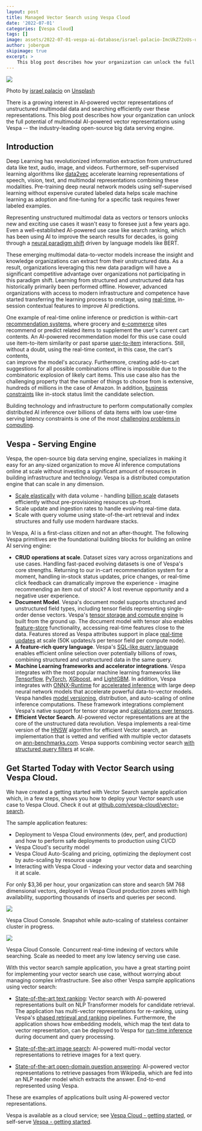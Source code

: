 ```yaml
---
layout: post
title: Managed Vector Search using Vespa Cloud 
date: '2022-07-01'
categories: [Vespa Cloud]
tags: []
image: assets/2022-07-01-vespa-ai-database/israel-palacio-ImcUkZ72oUs-unsplash.jpg
author: jobergum
skipimage: true
excerpt: >
    This blog post describes how your organization can unlock the full potential of multimodal AI-powered vector representations using Vespa -- the industry-leading open-source big data serving engine.
---
```


<img src="/assets/2022-07-01-vespa-ai-database/israel-palacio-ImcUkZ72oUs-unsplash.jpg"/>
<p class="image-credit">
Photo by <a href="https://unsplash.com/@othentikisra?utm_source=unsplash&utm_medium=referral&utm_content=creditCopyText">israel palacio</a> on <a href="https://unsplash.com/?utm_source=unsplash&utm_medium=referral&utm_content=creditCopyText">Unsplash</a>
</p>

There is a growing interest in AI-powered vector representations of unstructured multimodal data 
and searching efficiently over these representations. This blog post describes how your organization can unlock the full potential of multimodal AI-powered vector representations using Vespa -- the industry-leading open-source big data serving engine. 

## Introduction

Deep Learning has revolutionized information extraction from unstructured data like text, audio, image, and videos. 
Furthermore,  self-supervised learning algorithms like [data2vec](https://ai.facebook.com/blog/the-first-high-performance-self-supervised-algorithm-that-works-for-speech-vision-and-text/) 
accelerate learning representations of speech, vision, text, and multimodal representations 
combining these modalities. Pre-training deep neural network models using self-supervised
learning without expensive curated labeled data helps scale machine learning as 
adoption and fine-tuning for a specific task requires fewer labeled examples. 

Representing unstructured multimodal data as vectors or tensors unlocks new and exciting use cases 
it wasn't easy to foresee just a few years ago. Even a well-established AI-powered use case like 
search ranking, which has been using AI to improve the search results for decades, 
is going through a [neural paradigm shift](https://blog.vespa.ai/pretrained-transformer-language-models-for-search-part-1/) 
driven by language models like BERT.

These emerging multimodal data-to-vector models increase the insight and knowledge organizations can 
extract from their unstructured data. As a result, organizations leveraging this 
new data paradigm will have a significant competitive advantage over organizations 
not participating in this paradigm shift. 
Learning from structured and unstructured data has historically
primarily been performed offline. 
However, advanced organizations with access to modern infrastructure 
and competence have started transferring the learning process to onstage, 
using [real-time](https://huyenchip.com/2022/01/02/real-time-machine-learning-challenges-and-solutions.html), 
in-session contextual features to improve AI predictions. 

One example of real-time online inference or prediction is within-cart 
[recommendation systems](https://docs.vespa.ai/en/tutorials/news-1-getting-started.html), 
where grocery and [e-commerce](https://blog.vespa.ai/e-commerce-search-and-recommendation-with-vespaai/) sites recommend or predict 
related items to supplement the user's current cart contents. 
An AI-powered recommendation model for this use case could use item-to-item similarity 
or past sparse [user-to-item](https://docs.vespa.ai/en/tutorials/news-1-getting-started.html) interactions. 
Still, without a doubt, using the real-time context, in this case, the cart's contents,  
can improve the model's accuracy. Furthermore, 
creating add-to-cart suggestions for all possible combinations offline is impossible 
due to the combinatoric explosion of likely cart items. 
This use case also has the challenging property that the number of things to choose from is extensive, 
hundreds of millions in the case of Amazon. In addition, [business constraints](https://blog.vespa.ai/constrained-approximate-nearest-neighbor-search/) like in-stock status limit the candidate selection.  

Building technology and infrastructure to perform computationally complex distributed AI inference 
over billions of data items with low user-time serving latency constraints 
is one of the most [challenging problems in computing](https://blog.vespa.ai/the-hardest-problem-in-computing/).  

## Vespa - Serving Engine
Vespa, the open-source big data serving engine, specializes in making it easy for an 
any-sized organization to move AI inference computations online at scale without investing a significant amount of resources in building infrastructure and technology. Vespa is a distributed computation engine that can scale in any dimension. 

- [Scale elastically](https://docs.vespa.ai/en/elasticity.html) with data volume  - handling [billion scale](https://blog.vespa.ai/vespa-hybrid-billion-scale-vector-search/) 
datasets efficiently without pre-provisioning resources up-front. 
- Scale update and ingestion rates to handle evolving real-time data.  
- Scale with query volume using state-of-the-art retrieval and index structures and fully use modern hardware stacks.  

In Vespa, AI is a first-class citizen and not an after-thought. The following Vespa primitives are the 
foundational building blocks for building an online AI serving engine:

- **CRUD operations at scale**. Dataset sizes vary across organizations and use cases. Handling fast-paced evolving datasets is one of Vespa's core strengths. Returning to our in-cart recommendation system for a moment, handling in-stock status updates, price changes, or real-time click feedback can dramatically improve the experience - imagine recommending an item out of stock? A lost revenue opportunity and a negative user experience. 
- **Document Model**. Vespa's document model supports structured and unstructured field types, including tensor fields representing single-order dense vectors. Vespa's [tensor storage and compute engine](https://blog.vespa.ai/computing-with-tensors/) 
is built from the ground up. 
The document model with tensor also enables [feature-store](https://blog.vespa.ai/parent-child-joins-tensors-content-recommendation/) functionality, accessing real-time features close to the data.
Features stored as Vespa attributes support in place [real-time updates](https://docs.vespa.ai/en/partial-updates.html) 
at scale (50K updates/s per tensor field per compute node). 
- **A feature-rich query language**. Vespa's [SQL-like query language](https://docs.vespa.ai/en/query-language.html) 
enables efficient online selection over potentially billions of rows, combining structured and unstructured data in the same query.
- **Machine Learning frameworks and accelerator integrations**. Vespa integrates with the most popular machine learning frameworks like 
[Tensorflow](https://docs.vespa.ai/en/tensorflow), [PyTorch](https://docs.vespa.ai/en/onnx.html), 
[XGboost](https://docs.vespa.ai/en/xgboost.html), and [LightGBM](https://docs.vespa.ai/en/lightgbm.html). 
In addition, Vespa integrates with [ONNX-Runtime](https://blog.vespa.ai/stateful-model-serving-how-we-accelerate-inference-using-onnx-runtime/) 
for [accelerated inference](https://blog.vespa.ai/ml-model-serving-at-scale/) 
with large deep neural network models that accelerate powerful data-to-vector models.
Vespa handles [model versioning](https://docs.vespa.ai/en/tutorials/models-hot-swap.html),
distribution, and auto-scaling of online inference computations.
These framework integrations complement Vespa's native 
support for tensor storage and [calculations over tensors](https://blog.vespa.ai/computing-with-tensors/). 
- **Efficient Vector Search**. AI-powered vector representations are at the core of the unstructured data revolution. Vespa implements a real-time version of the [HNSW](https://docs.vespa.ai/en/approximate-nn-hnsw.html) algorithm for efficient Vector search, an implementation that is vetted and verified with multiple vector datasets on [ann-benchmarks.com](http://ann-benchmarks.com/). 
Vespa supports combining vector search [with structured query filters](https://blog.vespa.ai/constrained-approximate-nearest-neighbor-search/) at scale. 

 
## Get Started Today with Vector Search using Vespa Cloud. 
We have created a getting started with Vector Search sample application which,
in a few steps, shows you how to deploy your Vector search use case to Vespa Cloud.
Check it out at [github.com/vespa-cloud/vector-search](https://github.com/vespa-cloud/vector-search).

The sample application features:

- Deployment to Vespa Cloud environments (dev, perf, and production) and how to perform safe deployments to production using CI/CD
- Vespa Cloud's security model 
- Vespa Cloud Auto-Scaling and pricing, optimizing the deployment cost by auto-scaling by resource usage 
- Interacting with Vespa Cloud - indexing your vector data and searching it at scale. 

For only $3,36 per hour, your organization can store and search 5M 768 dimensional vectors, 
deployed in Vespa Cloud production zones with high availability, supporting thousands
of inserts and queries per second. 

<img src="/assets/2022-07-01-vespa-ai-database/vespa-vector-cloud-auto-scaling.png"/>
<p class="image-credit">
Vespa Cloud Console. Snapshot while auto-scaling of stateless container cluster in progress.  
</p>


<img src="/assets/2022-07-01-vespa-ai-database/vespa-vector-cloud-concurrency.png"/>
<p class="image-credit">
Vespa Cloud Console. Concurrent real-time indexing of vectors while searching. Scale as needed to 
meet any low latency serving use case. 
</p>

With this vector search sample application, you have a great starting point for 
implementing your vector search use case, without worrying about managing complex infrastructure. 
See also other Vespa sample applications using vector search:

- [State-of-the-art text ranking](https://github.com/vespa-engine/sample-apps/blob/master/msmarco-ranking/passage-ranking-README.md):
Vector search with AI-powered representations built on NLP Transformer models for candidate retrieval.
The application has multi-vector representations for re-ranking, using Vespa's [phased retrieval and ranking](https://docs.vespa.ai/en/phased-ranking.html)
pipelines. Furthermore, the application shows how embedding models, which map the text data to vector representation, can be
deployed to Vespa for [run-time inference](https://blog.vespa.ai/stateless-model-evaluation/) during document and query processing.

- [State-of-the-art image search](https://github.com/vespa-engine/sample-apps/tree/master/text-image-search): AI-powered multi-modal vector representations
to retrieve images for a text query.

- [State-of-the-art open-domain question answering](https://github.com/vespa-engine/sample-apps/tree/master/dense-passage-retrieval-with-ann): AI-powered vector representations
to retrieve passages from Wikipedia, which are fed into an NLP reader model which extracts the answer. End-to-end represented using Vespa.

These are examples of applications built using AI-powered vector representations. 

Vespa is available as a cloud service; see [Vespa Cloud - getting started](https://cloud.vespa.ai/en/getting-started),
or self-serve [Vespa - getting started](https://docs.vespa.ai/en/getting-started.html).
